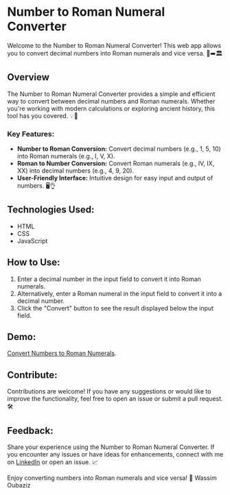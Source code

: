 # Number to Roman Numeral Converter

Welcome to the Number to Roman Numeral Converter! This web app allows you to convert decimal numbers into Roman numerals and vice versa. 🧮➡️🏛️

## Overview

The Number to Roman Numeral Converter provides a simple and efficient way to convert between decimal numbers and Roman numerals. Whether you're working with modern calculations or exploring ancient history, this tool has you covered. 💡🔢

### Key Features:

- **Number to Roman Conversion:** Convert decimal numbers (e.g., 1, 5, 10) into Roman numerals (e.g., I, V, X).
- **Roman to Number Conversion:** Convert Roman numerals (e.g., IV, IX, XX) into decimal numbers (e.g., 4, 9, 20).
- **User-Friendly Interface:** Intuitive design for easy input and output of numbers. 🖥️👌

## Technologies Used:

- HTML
- CSS
- JavaScript

## How to Use:

1. Enter a decimal number in the input field to convert it into Roman numerals.
2. Alternatively, enter a Roman numeral in the input field to convert it into a decimal number.
3. Click the "Convert" button to see the result displayed below the input field.

## Demo:

[Convert Numbers to Roman Numerals](https://wassimoubaziz.github.io/convert-number-roman/).

## Contribute:

Contributions are welcome! If you have any suggestions or would like to improve the functionality, feel free to open an issue or submit a pull request. 🛠️

## Feedback:

Share your experience using the Number to Roman Numeral Converter. If you encounter any issues or have ideas for enhancements, connect with me on [LinkedIn](https://www.linkedin.com/in/wassim-oubaziz/) or open an issue. 📈

Enjoy converting numbers into Roman numerals and vice versa! 🎉
Wassim Oubaziz

